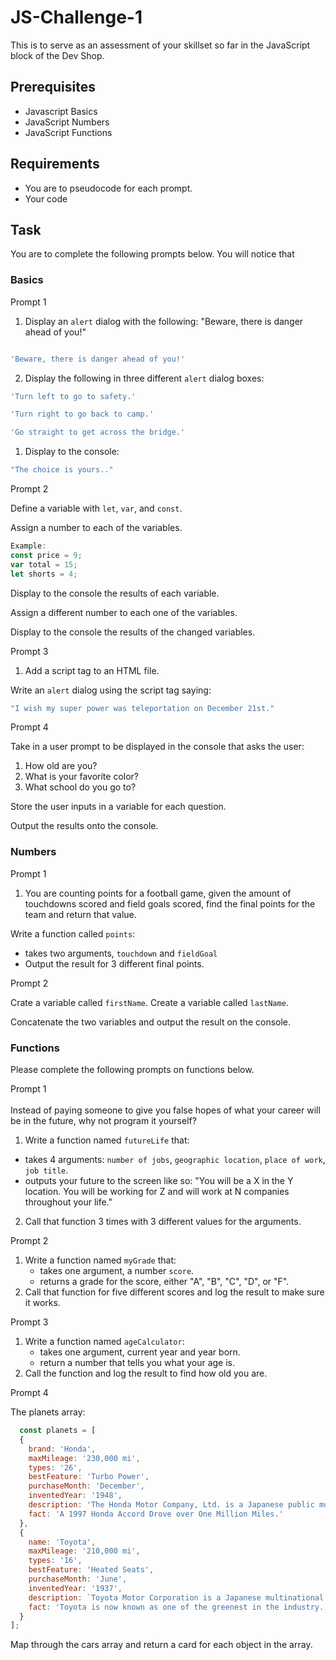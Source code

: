 # JS-Challenge-1

This is to serve as an assessment of your skillset so far in the JavaScript block of the Dev Shop. 

## Prerequisites 
- Javascript Basics
- JavaScript Numbers
- JavaScript Functions

## Requirements
- You are to pseudocode for each prompt.
- Your code

## Task 
You are to complete the following prompts below. You will notice that 


### Basics

Prompt 1  

1. Display an ``alert`` dialog with the following: "Beware, there is danger ahead of you!"

```js

'Beware, there is danger ahead of you!'

```

2. Display the following in three different ``alert`` dialog boxes:



```js
'Turn left to go to safety.'
```

```js
'Turn right to go back to camp.'
```

```js
'Go straight to get across the bridge.'
```


1. Display to the console:

```js
"The choice is yours.."
```
Prompt 2

Define a variable with ``let``, ``var``, and ``const``.

Assign a number to each of the variables.

```js
Example:
const price = 9;
var total = 15;
let shorts = 4;
```

Display to the console the results of each variable.

Assign a different number to each one of the variables.

Display to the console the results of the changed variables.

Prompt 3

1. Add a script tag to an HTML file.

Write an ``alert`` dialog using the script tag saying:

```js
"I wish my super power was teleportation on December 21st."
```

Prompt 4

Take in a user prompt to be displayed in the console that asks the user:

1. How old are you?
2. What is your favorite color?
3. What school do you go to?

Store the user inputs in a variable for each question.

Output the results onto the console.


### Numbers

Prompt 1 

1. You are counting points for a football game, given the amount of touchdowns scored and field goals scored, find the final points for the team and return that value.

Write a function called ``points``:
 - takes two arguments, ``touchdown`` and ``fieldGoal``
 - Output the result for 3 different final points.

Prompt 2

Crate a variable called ``firstName``.
Create a variable called ``lastName``.

Concatenate the two variables and output the result on the console.


### Functions 

Please complete the following prompts on functions below.

Prompt 1
<br>
<br>
Instead of paying someone to give you false hopes of what your career will be in the future, why not program it yourself? 

1. Write a function named ``futureLife`` that:
 - takes 4 arguments: ``number of jobs``, ``geographic location``, ``place of work``, ``job title``.
 - outputs your future to the screen like so: "You will be a X in the Y location. You will be working for Z and will work at N companies throughout your life."
2. Call that function 3 times with 3 different values for the arguments.

Prompt 2

1. Write a function named ``myGrade`` that:
   - takes one argument, a number ``score``.
   - returns a grade for the score, either "A", "B", "C", "D", or "F".
2. Call that function for five different scores and log the result to make sure it works.



Prompt 3

1. Write a function named ``ageCalculator``:
   - takes one argument, current year and year born.
   - return a number that tells you what your age is.
2. Call the function and log the result to find how old you are.

Prompt 4

The planets array:

```js
  const planets = [
  {
    brand: 'Honda',
    maxMileage: '230,000 mi',
    types: '26',
    bestFeature: 'Turbo Power',
    purchaseMonth: 'December',
    inventedYear: '1948',
    description: 'The Honda Motor Company, Ltd. is a Japanese public multinational conglomerate corporation primarily known as a manufacturer of automobiles, motorcycles, and power equipment.',
    fact: 'A 1997 Honda Accord Drove over One Million Miles.'
  },
  {
    name: 'Toyota',
    maxMileage: '210,000 mi',
    types: '16',
    bestFeature: 'Heated Seats',
    purchaseMonth: 'June',
    inventedYear: '1937',
    description: `Toyota Motor Corporation is a Japanese multinational automotive manufacturer headquartered in Toyota, Aichi, Japan. It was founded by Kiichiro Toyoda and incorporated on August 28, 1937.`,
    fact: 'Toyota is now known as one of the greenest in the industry.'
  }
];
```
Map through the cars array and return a card for each object in the array.
